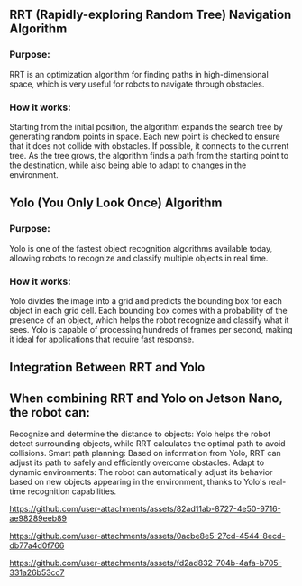 ## RRT (Rapidly-exploring Random Tree) Navigation Algorithm
### Purpose: 
RRT is an optimization algorithm for finding paths in high-dimensional space, which is very useful for robots to navigate through obstacles.
### How it works:
Starting from the initial position, the algorithm expands the search tree by generating random points in space.
Each new point is checked to ensure that it does not collide with obstacles. If possible, it connects to the current tree.
As the tree grows, the algorithm finds a path from the starting point to the destination, while also being able to adapt to changes in the environment.

## Yolo (You Only Look Once) Algorithm
### Purpose: 
Yolo is one of the fastest object recognition algorithms available today, allowing robots to recognize and classify multiple objects in real time.
### How it works:
Yolo divides the image into a grid and predicts the bounding box for each object in each grid cell.
Each bounding box comes with a probability of the presence of an object, which helps the robot recognize and classify what it sees.
Yolo is capable of processing hundreds of frames per second, making it ideal for applications that require fast response.

## Integration Between RRT and Yolo
## When combining RRT and Yolo on Jetson Nano, the robot can:
Recognize and determine the distance to objects: Yolo helps the robot detect surrounding objects, while RRT calculates the optimal path to avoid collisions.
Smart path planning: Based on information from Yolo, RRT can adjust its path to safely and efficiently overcome obstacles.
Adapt to dynamic environments: The robot can automatically adjust its behavior based on new objects appearing in the environment, thanks to Yolo's real-time recognition capabilities.

https://github.com/user-attachments/assets/82ad11ab-8727-4e50-9716-ae98289eeb89

https://github.com/user-attachments/assets/0acbe8e5-27cd-4544-8ecd-db77a4d0f766

https://github.com/user-attachments/assets/fd2ad832-704b-4afa-b705-331a26b53cc7


